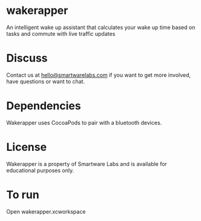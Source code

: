 # wakerapper
An intelligent wake up assistant that calculates your wake up time based on tasks and commute with live traffic updates

# Discuss
Contact us at hello@smartwarelabs.com if you want to get more involved, have questions or want to chat.

# Dependencies
Wakerapper uses CocoaPods to pair with a bluetooth devices. 

# License
Wakerapper is a property of Smartware Labs and is available for educational purposes only.

# To run
Open wakerapper.xcworkspace
